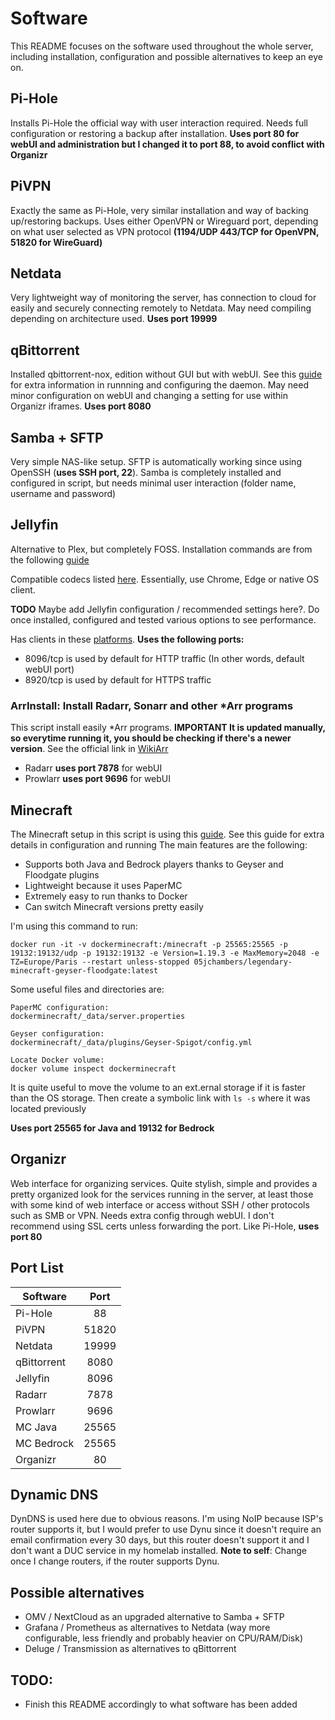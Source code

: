 # Software
This README focuses on the software used throughout the whole server, including installation, configuration and possible alternatives to keep an eye on.

## Pi-Hole
Installs Pi-Hole the official way with user interaction required. Needs full configuration or restoring a backup after installation.
**Uses port 80 for webUI and administration but I changed it to port 88, to avoid conflict with Organizr**

## PiVPN
Exactly the same as Pi-Hole, very similar installation and way of backing up/restoring backups. Uses either OpenVPN or Wireguard port, depending on what user selected as VPN protocol **(1194/UDP 443/TCP for OpenVPN, 51820 for WireGuard)**

## Netdata
Very lightweight way of monitoring the server, has connection to cloud for easily and securely connecting remotely to Netdata. May need compiling depending on architecture used. **Uses port 19999**

## qBittorrent
Installed qbittorrent-nox, edition without GUI but with webUI. See this [guide](https://github.com/qbittorrent/qBittorrent/wiki/Running-qBittorrent-without-X-server-(WebUI-only,-systemd-service-set-up,-Ubuntu-15.04-or-newer)) for extra information in runnning and configuring the daemon. May need minor configuration on webUI and changing a setting for use within Organizr iframes. **Uses port 8080**

## Samba + SFTP
Very simple NAS-like setup. SFTP is automatically working since using OpenSSH (**uses SSH port, 22**). Samba is completely installed and configured in script, but needs minimal user interaction (folder name, username and password)

## Jellyfin
Alternative to Plex, but completely FOSS. Installation commands are from the following [guide](https://jellyfin.org/docs/general/installation/linux/#ubuntu-repository)

Compatible codecs listed [here](https://en.wikipedia.org/wiki/Comparison_of_video_container_formats). Essentially, use Chrome, Edge or native OS client.

**TODO** Maybe add Jellyfin configuration / recommended settings here?. Do once installed, configured and tested various options to see performance.

Has clients in these [platforms](https://jellyfin.org/downloads/clients/). **Uses the following ports:**
- 8096/tcp is used by default for HTTP traffic (In other words, default webUI port)
- 8920/tcp is used by default for HTTPS traffic

### ArrInstall: Install Radarr, Sonarr and other *Arr programs
This script install easily *Arr programs. **IMPORTANT It is updated manually, so everytime running it, you should be checking if there's a newer version**. See the official link in [WikiArr](https://wiki.servarr.com/install-script)

- Radarr **uses port 7878** for webUI
- Prowlarr **uses port 9696** for webUI

## Minecraft
The Minecraft setup in this script is using this [guide](https://jamesachambers.com/minecraft-java-bedrock-server-together-geyser-floodgate/). See this guide for extra details in configuration and running
The main features are the following:
- Supports both Java and Bedrock players thanks to Geyser and Floodgate plugins
- Lightweight because it uses PaperMC
- Extremely easy to run thanks to Docker
- Can switch Minecraft versions pretty easily

I'm using this command to run:

```shell
docker run -it -v dockerminecraft:/minecraft -p 25565:25565 -p 19132:19132/udp -p 19132:19132 -e Version=1.19.3 -e MaxMemory=2048 -e TZ=Europe/Paris --restart unless-stopped 05jchambers/legendary-minecraft-geyser-floodgate:latest
```

Some useful files and directories are:

    PaperMC configuration:
    dockerminecraft/_data/server.properties
    
    Geyser configuration:
    dockerminecraft/_data/plugins/Geyser-Spigot/config.yml
    
    Locate Docker volume:
    docker volume inspect dockerminecraft
    
It is quite useful to move the volume to an ext.ernal storage if it is faster than the OS storage. Then create a symbolic link with ```ls -s``` where it was located previously

**Uses port 25565 for Java and 19132 for Bedrock**

## Organizr
Web interface for organizing services. Quite stylish, simple and provides a pretty organized look for the services running in the server, at least those with some kind of web interface or access without SSH / other protocols such as SMB or VPN. Needs extra config through webUI. I don't recommend using SSL certs unless forwarding the port. Like Pi-Hole, **uses port 80**

## Port List
| Software      | Port  |
| ------------- | :---: |
| Pi-Hole       | 88    |
| PiVPN         | 51820 |
| Netdata       | 19999 |
| qBittorrent   | 8080  |
| Jellyfin      | 8096  |
| Radarr        | 7878  |
| Prowlarr      | 9696  |
| MC Java       | 25565 |
| MC Bedrock    | 25565 |
| Organizr      | 80    |

## Dynamic DNS
DynDNS is used here due to obvious reasons. I'm using NoIP because ISP's router supports it, but I would prefer to use Dynu since it doesn't require an email confirmation every 30 days, but this router doesn't support it and I don't want a DUC service in my homelab installed. 
**Note to self**: Change once I change routers, if the router supports Dynu.

## Possible alternatives
- OMV / NextCloud as an upgraded alternative to Samba + SFTP
- Grafana / Prometheus as alternatives to Netdata (way more configurable, less friendly and probably heavier on CPU/RAM/Disk)
- Deluge / Transmission as alternatives to qBittorrent

## TODO:
- Finish this README accordingly to what software has been added
